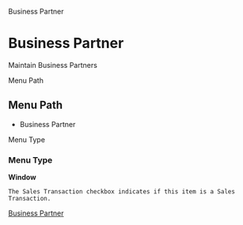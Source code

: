 
Business Partner
# Business Partner


Maintain Business Partners

Menu Path
## Menu Path



- Business Partner

Menu Type
### Menu Type

**Window**

```
The Sales Transaction checkbox indicates if this item is a Sales Transaction.
```

[Business Partner](functional-guide/window/window-business-partner.md)